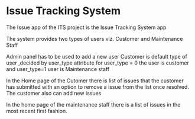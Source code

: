 # Issue Tracking System

The Issue app of the ITS project is the Issue Tracking System app 

The system  provides two types of users viz. Customer and Maintenance Staff 

  Admin panel has to be used to add a new user 
   Customer is default type of user ,decided by user_type attribute 
   for  user_type = 0 the user is customer and user_type=1 user is Maintenance staff
  
  In the Home page of the Cutomer there is list of issues that the customer has submitted 
  with an option to remove a issue from the list once resolved.
  The customer also can add new issues
  
  In the home page of the maintenance staff there is a list of issues in the most recent first fashion.
  
